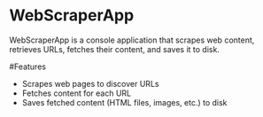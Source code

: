 # WebScraperApp
WebScraperApp is a console application that scrapes web content, retrieves URLs, fetches their content, and saves it to disk.

#Features
* Scrapes web pages to discover URLs
* Fetches content for each URL
* Saves fetched content (HTML files, images, etc.) to disk
